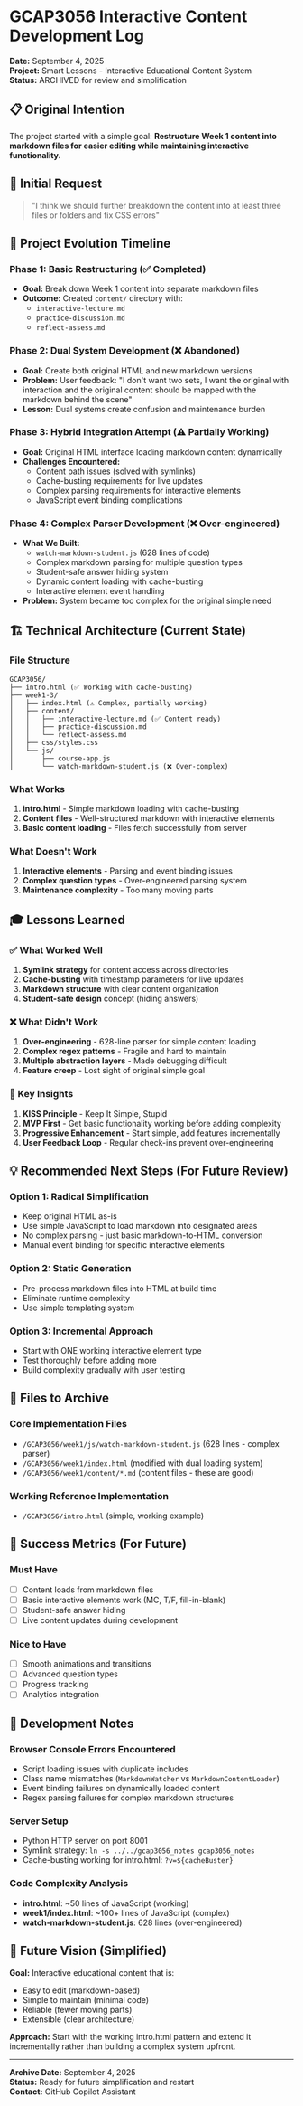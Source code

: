 # GCAP3056 Interactive Content Development Log

**Date:** September 4, 2025  
**Project:** Smart Lessons - Interactive Educational Content System  
**Status:** ARCHIVED for review and simplification  

## 📋 Original Intention

The project started with a simple goal: **Restructure Week 1 content into markdown files for easier editing while maintaining interactive functionality.**

## 🎯 Initial Request

> "I think we should further breakdown the content into at least three files or folders and fix CSS errors"

## 🔄 Project Evolution Timeline

### Phase 1: Basic Restructuring (✅ Completed)
- **Goal:** Break down Week 1 content into separate markdown files
- **Outcome:** Created `content/` directory with:
  - `interactive-lecture.md`
  - `practice-discussion.md` 
  - `reflect-assess.md`

### Phase 2: Dual System Development (❌ Abandoned)
- **Goal:** Create both original HTML and new markdown versions
- **Problem:** User feedback: "I don't want two sets, I want the original with interaction and the original content should be mapped with the markdown behind the scene"
- **Lesson:** Dual systems create confusion and maintenance burden

### Phase 3: Hybrid Integration Attempt (⚠️ Partially Working)
- **Goal:** Original HTML interface loading markdown content dynamically
- **Challenges Encountered:**
  - Content path issues (solved with symlinks)
  - Cache-busting requirements for live updates
  - Complex parsing requirements for interactive elements
  - JavaScript event binding complications

### Phase 4: Complex Parser Development (❌ Over-engineered)
- **What We Built:**
  - `watch-markdown-student.js` (628 lines of code)
  - Complex markdown parsing for multiple question types
  - Student-safe answer hiding system
  - Dynamic content loading with cache-busting
  - Interactive element event handling
- **Problem:** System became too complex for the original simple need

## 🏗️ Technical Architecture (Current State)

### File Structure
```
GCAP3056/
├── intro.html (✅ Working with cache-busting)
├── week1-3/
│   ├── index.html (⚠️ Complex, partially working)
│   ├── content/
│   │   ├── interactive-lecture.md (✅ Content ready)
│   │   ├── practice-discussion.md 
│   │   └── reflect-assess.md
│   ├── css/styles.css
│   └── js/
│       ├── course-app.js
│       └── watch-markdown-student.js (❌ Over-complex)
```

### What Works
1. **intro.html** - Simple markdown loading with cache-busting
2. **Content files** - Well-structured markdown with interactive elements
3. **Basic content loading** - Files fetch successfully from server

### What Doesn't Work
1. **Interactive elements** - Parsing and event binding issues
2. **Complex question types** - Over-engineered parsing system
3. **Maintenance complexity** - Too many moving parts

## 🎓 Lessons Learned

### ✅ What Worked Well
1. **Symlink strategy** for content access across directories
2. **Cache-busting** with timestamp parameters for live updates
3. **Markdown structure** with clear content organization
4. **Student-safe design** concept (hiding answers)

### ❌ What Didn't Work
1. **Over-engineering** - 628-line parser for simple content loading
2. **Complex regex patterns** - Fragile and hard to maintain
3. **Multiple abstraction layers** - Made debugging difficult
4. **Feature creep** - Lost sight of original simple goal

### 🧠 Key Insights
1. **KISS Principle** - Keep It Simple, Stupid
2. **MVP First** - Get basic functionality working before adding complexity
3. **Progressive Enhancement** - Start simple, add features incrementally
4. **User Feedback Loop** - Regular check-ins prevent over-engineering

## 💡 Recommended Next Steps (For Future Review)

### Option 1: Radical Simplification
- Keep original HTML as-is
- Use simple JavaScript to load markdown into designated areas
- No complex parsing - just basic markdown-to-HTML conversion
- Manual event binding for specific interactive elements

### Option 2: Static Generation
- Pre-process markdown files into HTML at build time
- Eliminate runtime complexity
- Use simple templating system

### Option 3: Incremental Approach
- Start with ONE working interactive element type
- Test thoroughly before adding more
- Build complexity gradually with user testing

## 📁 Files to Archive

### Core Implementation Files
- `/GCAP3056/week1/js/watch-markdown-student.js` (628 lines - complex parser)
- `/GCAP3056/week1/index.html` (modified with dual loading system)
- `/GCAP3056/week1/content/*.md` (content files - these are good)

### Working Reference Implementation
- `/GCAP3056/intro.html` (simple, working example)

## 🎯 Success Metrics (For Future)

### Must Have
- [ ] Content loads from markdown files
- [ ] Basic interactive elements work (MC, T/F, fill-in-blank)
- [ ] Student-safe answer hiding
- [ ] Live content updates during development

### Nice to Have
- [ ] Smooth animations and transitions  
- [ ] Advanced question types
- [ ] Progress tracking
- [ ] Analytics integration

## 📝 Development Notes

### Browser Console Errors Encountered
- Script loading issues with duplicate includes
- Class name mismatches (`MarkdownWatcher` vs `MarkdownContentLoader`)
- Event binding failures on dynamically loaded content
- Regex parsing failures for complex markdown structures

### Server Setup
- Python HTTP server on port 8001
- Symlink strategy: `ln -s ../../gcap3056_notes gcap3056_notes`
- Cache-busting working for intro.html: `?v=${cacheBuster}`

### Code Complexity Analysis
- **intro.html**: ~50 lines of JavaScript (working)
- **week1/index.html**: ~100+ lines of JavaScript (complex)
- **watch-markdown-student.js**: 628 lines (over-engineered)

## 🔮 Future Vision (Simplified)

**Goal:** Interactive educational content that is:
- Easy to edit (markdown-based)
- Simple to maintain (minimal code)
- Reliable (fewer moving parts)
- Extensible (clear architecture)

**Approach:** Start with the working intro.html pattern and extend it incrementally rather than building a complex system upfront.

---

**Archive Date:** September 4, 2025  
**Status:** Ready for future simplification and restart  
**Contact:** GitHub Copilot Assistant
